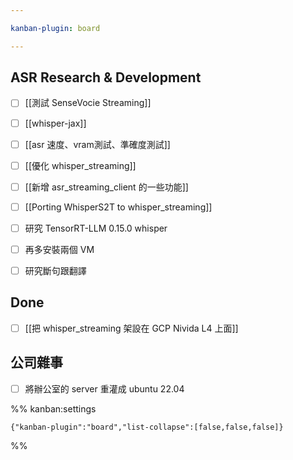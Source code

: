 ```yaml
---

kanban-plugin: board

---
```


## ASR Research & Development

- [ ] [[測試 SenseVocie Streaming]]
- [ ] [[whisper-jax]]
- [ ] [[asr 速度、vram測試、準確度測試]]
- [ ] [[優化 whisper_streaming]]
- [ ] [[新增 asr_streaming_client 的一些功能]]
- [ ] [[Porting WhisperS2T to whisper_streaming]]
- [ ] 研究 TensorRT-LLM 0.15.0 whisper
- [ ] 再多安裝兩個 VM
- [ ] 研究斷句跟翻譯


## Done

- [ ] [[把 whisper_streaming 架設在 GCP Nivida L4 上面]]


## 公司雜事

- [ ] 將辦公室的 server 重灌成 ubuntu 22.04




%% kanban:settings
```
{"kanban-plugin":"board","list-collapse":[false,false,false]}
```
%%